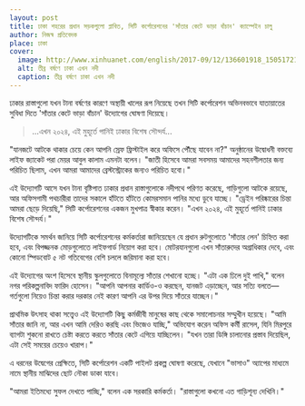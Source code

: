 ```yaml
---
layout: post
title: ঢাকা শহরের প্রধান সড়কগুলো প্লাবিত, সিটি কর্পোরেশনের 'সাঁতার কেটে ভাড়া বাঁচান' ক্যাম্পেইন চালু
author: নিজস্ব প্রতিবেদক
place: ঢাকা
cover:
  image: http://www.xinhuanet.com/english/2017-09/12/136601918_15051721469751n.jpg
  alt: তীব্র বর্ষণে ঢাকা এখন নদী
  caption: তীব্র বর্ষণে ঢাকা এখন নদী
---
```


ঢাকার রাস্তাগুলো যখন টানা বর্ষণের কারণে অস্থায়ী খালের রূপ নিয়েছে তখন সিটি কর্পোরেশন অভিনবভাবে যাতায়াতের সুবিধা দিতে 'সাঁতার কেটে ভাড়া বাঁচান' উদ্যোগের ঘোষণা দিয়েছে। 

> ...এখন ২০২৪, এই মুহূর্তে পানিই ঢাকার বিশেষ সৌন্দর্য...



"যানজটে আটকে থাকার চেয়ে কেন আপনি স্রেফ ফ্রিস্টাইল করে অফিসে পৌঁছে যাবেন না?" অনুষ্ঠানের উদ্বোধনী বক্তব্যে লাইফ জ্যাকেট পরা মেয়র আবুল কালাম এমনটা বলেন। "জাতী হিসেবে আমরা সবসময় আমাদের সহনশীলতার জন্য পরিচিত ছিলাম, এখন আমরা আমাদের ব্রেস্টস্ট্রোকের জন্যও পরিচিত হবো।"

এই উদ্যোগটি আসে যখন টানা বৃষ্টিপাত ঢাকার প্রধান রাস্তাগুলোকে নদীপথে পরিণত করেছে, গাড়িগুলো আটকে রয়েছে, আর অফিসগামী পথচারীরা তাদের সকালে হাঁটতে হাঁটতে কোমরসমান পানির মধ্যে ডুবে যাচ্ছে। "ড্রেইন পরিষ্কারের চিন্তা আমরা ছেড়ে দিয়েছি," সিটি কর্পোরেশনের একজন মুখপাত্র স্বীকার করেন। "এখন ২০২৪, এই মুহূর্তে পানিই ঢাকার বিশেষ সৌন্দর্য।"

উদ্যোগটিকে সমর্থন জানিয়ে সিটি কর্পোরেশনের কর্মকর্তারা জানিয়েছেন যে প্রধান রুটগুলোতে 'সাঁতার লেন' চিহ্নিত করা হবে, এবং বিপজ্জনক মোড়গুলোতে লাইফগার্ড নিয়োগ করা হবে। মোটরযানগুলো এখন সাঁতারুদের অগ্রাধিকার দেবে, এবং কোনো স্পিডবোট ৫ নট গতিবেগের বেশি চললে জরিমানা করা হবে।

এই উদ্যোগের অংশ হিসেবে স্থানীয় স্কুলগুলোতে বিনামূল্যে সাঁতার শেখানো হচ্ছে। "এটা এক ঢিলে দুই পাখি," বলেন নগর পরিকল্পনাবিদ ফারিদ হোসেন। "আপনি আপনার কার্ডিও-ও করছেন, যানজট এড়াচ্ছেন, আর সত্যি বলতে—গর্তগুলো নিয়েও চিন্তা করার দরকার নেই কারণ আপনি এর উপর দিয়ে সাঁতরে যাচ্ছেন।"

প্রাথমিক উৎসাহ থাকা সত্ত্বেও এই উদ্যোগটি কিছু কর্মজীবী মানুষের কাছ থেকে সমালোচনার সম্মুখীন হয়েছে। "আমি সাঁতার জানি না, আর এখন আমি দেরিও করছি এবং ভিজেও যাচ্ছি," অভিযোগ করেন অফিস কর্মী রাসেল, যিনি মিরপুরে ব্যাগটা শুকনো রাখতে চেষ্টা করতে করতে সাঁতার কেটে এগিয়ে যাচ্ছিলেন। "যখন তারা ডিঙ্গি চালানোর প্রস্তাব দিয়েছিল, এটা সেই সময়ের চেয়েও খারাপ।"

এ ধরনের উদ্বেগের প্রেক্ষিতে, সিটি কর্পোরেশন একটি পাইলট প্রকল্প ঘোষণা করেছে, যেখানে "ভাসাও" অ্যাপের মাধ্যমে নামে স্থানীয় মাঝিদের ছোট নৌকা ডাকা যাবে।

"আমরা ইতিমধ্যে সুফল দেখতে পাচ্ছি," বলেন এক সরকারি কর্মকর্তা। "রাস্তাগুলো কখনো এত গাড়িশূন্য দেখিনি।"